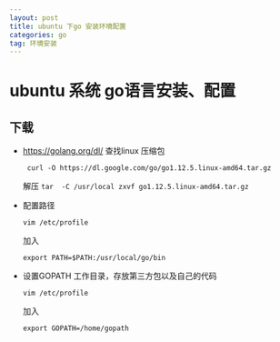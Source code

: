 ```yaml
---
layout: post
title: ubuntu 下go 安装环境配置
categories: go
tag: 环境安装
---
```


# ubuntu 系统 go语言安装、配置

## 下载

- https://golang.org/dl/ 查找linux 压缩包

    ` curl -O https://dl.google.com/go/go1.12.5.linux-amd64.tar.gz`
    
    解压
    `tar  -C /usr/local zxvf go1.12.5.linux-amd64.tar.gz `

- 配置路径

    `vim /etc/profile`

    加入

    `export PATH=$PATH:/usr/local/go/bin`

- 设置GOPATH
    工作目录，存放第三方包以及自己的代码

    `vim /etc/profile`

    加入

    `export GOPATH=/home/gopath`